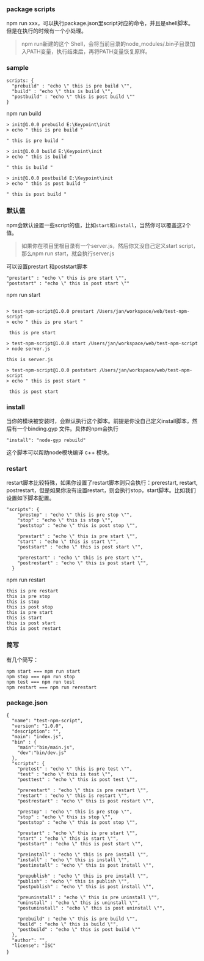 ### package scripts

npm run xxx，可以执行package.json里script对应的命令，并且是shell脚本。但是在执行的时候有一个小处理。

>npm run新建的这个 Shell，会将当前目录的node_modules/.bin子目录加入PATH变量，执行结束后，再将PATH变量恢复原样。

### sample
```
scripts: {
  "prebuild" : "echo \" this is pre build \"",
  "build" : "echo \" this is build \"",
  "postbuild" : "echo \" this is post build \""
}
```
npm run build

```
> init@1.0.0 prebuild E:\Keypoint\init
> echo " this is pre build "

" this is pre build "

> init@1.0.0 build E:\Keypoint\init
> echo " this is build "

" this is build "

> init@1.0.0 postbuild E:\Keypoint\init
> echo " this is post build "

" this is post build "

```
### 默认值
npm会默认设置一些script的值，比如`start`和`install`，当然你可以覆盖这2个值。

>如果你在项目里根目录有一个server.js，然后你又没自己定义start script，那么npm run start，就会执行server.js

可以设置prestart 和poststart脚本
```
"prestart" : "echo \" this is pre start \"",
"poststart" : "echo \" this is post start \""
```
npm run start
```
​
> test-npm-script@1.0.0 prestart /Users/jan/workspace/web/test-npm-script
> echo " this is pre start "
​
 this is pre start
​
> test-npm-script@1.0.0 start /Users/jan/workspace/web/test-npm-script
> node server.js
​
this is server.js
​
> test-npm-script@1.0.0 poststart /Users/jan/workspace/web/test-npm-script
> echo " this is post start "
​
 this is post start
```

### install

当你的模块被安装时，会默认执行这个脚本。前提是你没自己定义install脚本，然后有一个binding.gyp 文件。具体的npm会执行

```
"install": "node-gyp rebuild"
```
这个脚本可以帮助node模块编译 c++ 模块。

### restart
restart脚本比较特殊，如果你设置了restart脚本则只会执行：prerestart, restart, postrestart，但是如果你没有设置restart，则会执行stop，start脚本。比如我们设置如下脚本配置。
```
"scripts": {
    "prestop" : "echo \" this is pre stop \"",
    "stop" : "echo \" this is stop \"",
    "poststop" : "echo \" this is post stop \"",
​
    "prestart" : "echo \" this is pre start \"",
    "start" : "echo \" this is start \"",
    "poststart" : "echo \" this is post start \"",

    "prerestart" : "echo \" this is pre start \"",
    "postrestart" : "echo \" this is post start \"",
  }
```
npm run restart
```
this is pre restart
this is pre stop
this is stop
this is post stop
this is pre start
this is start
this is post start
this is post restart

```

### 简写
有几个简写：
```
npm start === npm run start
npm stop === npm run stop
npm test === npm run test
npm restart === npm run rerestart
```

### package.json
```
{
  "name": "test-npm-script",
  "version": "1.0.0",
  "description": "",
  "main": "index.js",
  "bin" : {
    "main":"bin/main.js",
    "dev":"bin/dev.js"
  },
  "scripts": {
    "pretest" : "echo \" this is pre test \"",
    "test" : "echo \" this is test \"",
    "posttest" : "echo \" this is post test \"",
​
    "prerestart" : "echo \" this is pre restart \"",
    "restart" : "echo \" this is restart \"",
    "postrestart" : "echo \" this is post restart \"",

    "prestop" : "echo \" this is pre stop \"",
    "stop" : "echo \" this is stop \"",
    "poststop" : "echo \" this is post stop \"",
​
    "prestart" : "echo \" this is pre start \"",
    "start" : "echo \" this is start \"",
    "poststart" : "echo \" this is post start \"",
​
    "preinstall" : "echo \" this is pre install \"",
    "install" : "echo \" this is install \"",
    "postinstall" : "echo \" this is post install \"",
​
    "prepublish" : "echo \" this is pre install \"",
    "publish" : "echo \" this is publish \"",
    "postpublish" : "echo \" this is post install \"",
​
    "preuninstall" : "echo \" this is pre uninstall \"",
    "uninstall" : "echo \" this is uninstall \"",
    "postuninstall" : "echo \" this is post uninstall \"",

    "prebuild" : "echo \" this is pre build \"",
    "build" : "echo \" this is build \"",
    "postbuild" : "echo \" this is post build \""
  },
  "author": "",
  "license": "ISC"
}　
```
